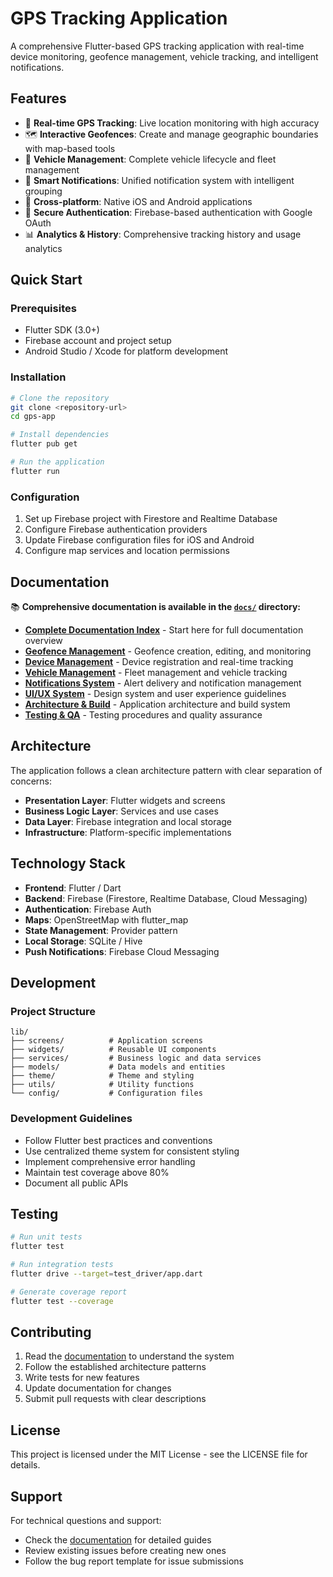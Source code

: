 # GPS Tracking Application

A comprehensive Flutter-based GPS tracking application with real-time device monitoring, geofence management, vehicle tracking, and intelligent notifications.

## Features

- 📍 **Real-time GPS Tracking**: Live location monitoring with high accuracy
- 🗺️ **Interactive Geofences**: Create and manage geographic boundaries with map-based tools
- 🚗 **Vehicle Management**: Complete vehicle lifecycle and fleet management
- 🔔 **Smart Notifications**: Unified notification system with intelligent grouping
- 📱 **Cross-platform**: Native iOS and Android applications
- 🔐 **Secure Authentication**: Firebase-based authentication with Google OAuth
- 📊 **Analytics & History**: Comprehensive tracking history and usage analytics

## Quick Start

### Prerequisites
- Flutter SDK (3.0+)
- Firebase account and project setup
- Android Studio / Xcode for platform development

### Installation
```bash
# Clone the repository
git clone <repository-url>
cd gps-app

# Install dependencies
flutter pub get

# Run the application
flutter run
```

### Configuration
1. Set up Firebase project with Firestore and Realtime Database
2. Configure Firebase authentication providers
3. Update Firebase configuration files for iOS and Android
4. Configure map services and location permissions

## Documentation

📚 **Comprehensive documentation is available in the [`docs/`](./docs/) directory:**

- **[Complete Documentation Index](./docs/README.md)** - Start here for full documentation overview
- **[Geofence Management](./docs/geofence-management.md)** - Geofence creation, editing, and monitoring
- **[Device Management](./docs/device-management.md)** - Device registration and real-time tracking  
- **[Vehicle Management](./docs/vehicle-management.md)** - Fleet management and vehicle tracking
- **[Notifications System](./docs/notifications-system.md)** - Alert delivery and notification management
- **[UI/UX System](./docs/ui-ux-system.md)** - Design system and user experience guidelines
- **[Architecture & Build](./docs/architecture-build.md)** - Application architecture and build system
- **[Testing & QA](./docs/testing-qa.md)** - Testing procedures and quality assurance

## Architecture

The application follows a clean architecture pattern with clear separation of concerns:

- **Presentation Layer**: Flutter widgets and screens
- **Business Logic Layer**: Services and use cases  
- **Data Layer**: Firebase integration and local storage
- **Infrastructure**: Platform-specific implementations

## Technology Stack

- **Frontend**: Flutter / Dart
- **Backend**: Firebase (Firestore, Realtime Database, Cloud Messaging)
- **Authentication**: Firebase Auth
- **Maps**: OpenStreetMap with flutter_map
- **State Management**: Provider pattern
- **Local Storage**: SQLite / Hive
- **Push Notifications**: Firebase Cloud Messaging

## Development

### Project Structure
```
lib/
├── screens/          # Application screens
├── widgets/          # Reusable UI components  
├── services/         # Business logic and data services
├── models/           # Data models and entities
├── theme/            # Theme and styling
├── utils/            # Utility functions
└── config/           # Configuration files
```

### Development Guidelines
- Follow Flutter best practices and conventions
- Use centralized theme system for consistent styling
- Implement comprehensive error handling
- Maintain test coverage above 80%
- Document all public APIs

## Testing

```bash
# Run unit tests
flutter test

# Run integration tests  
flutter drive --target=test_driver/app.dart

# Generate coverage report
flutter test --coverage
```

## Contributing

1. Read the [documentation](./docs/) to understand the system
2. Follow the established architecture patterns
3. Write tests for new features
4. Update documentation for changes
5. Submit pull requests with clear descriptions

## License

This project is licensed under the MIT License - see the LICENSE file for details.

## Support

For technical questions and support:
- Check the [documentation](./docs/) for detailed guides
- Review existing issues before creating new ones
- Follow the bug report template for issue submissions
